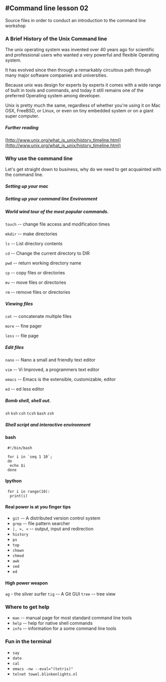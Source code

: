 #Command line lesson 02
---------------------------
Source files in order to conduct an introduction to the command line workshop


### A Brief History of the Unix Command line

The unix operating system was invented over 40 years ago for scientific and professional users who wanted a very powerful and flexible Operating system.

It has evolved since then through a remarkably circuitous path through many major software companies and universities.

Because unix was design for experts by experts it comes with a wide range of built in tools and commands, and today it still remains one of the preferred Operating system among developer.

Unix is pretty much the same, regardless of whether you're using it on Mac OSX, FreeBSD, or Linux, or even on tiny embedded system or on a giant super computer.

##### Further reading
[http://www.unix.org/what_is_unix/history_timeline.html](http://www.unix.org/what_is_unix/history_timeline.html)

### Why use the command line

Let's get straight down to business, why do we need to get
acquainted with the command line.

##### Setting up your mac
##### Setting up your command line Environment

##### World wind tour of the most popular commands.

`touch`	-- change file access and modification times

`mkdir` -- make directories

`ls` 	-- List directory contents

`cd`	-- Change the current directory to DIR

`pwd` 	-- return working directory name

`cp`	-- copy files or directories

`mv`	-- move files or directories

`rm`	-- remove files or directories

##### Viewing files

`cat`	-- concatenate  multiple files

`more`	-- fine pager

`less` -- file page

##### Edit files

`nano`	-- Nano a small and friendly text editor

`vim`	-- Vi Improved, a programmers text editor

`emacs` -- Emacs is the extensible, customizable, editor

`ed` -- ed less editor

##### Bomb shell, shell out.

`sh`
`ksh`
`csh`
`tcsh`
`bash`
`zsh`

##### Shell script and interactive environment

#### bash
```
 #!/bin/bash

 for i in `seq 1 10`;
 do
  echo $i
 done
```

#### Ipython
```
 for i in range(10):
  print(i)
```

#### Real power is at you finger tips

* `git` --  A distributed version control system
* `grep` -- file pattern searcher
* `|, >, <` -- output, input and redirection
* `history`
* `ps`
* `top`
* `chown`
* `chmod`
* `awk`
* `sed`
* `ed`

#### High power weapon
`ag` - the silver surfer
`tig` --  A Git GUI
`tree` -- tree view

### Where to get help

* `man`	-- manual page for most standard command line tools
* `help`	-- help for native shell commands
* `info`	-- information for a some command line tools

### Fun in the terminal

* `say`
* `date`
* `cal`
* `emacs -nw --eval="(tetris)"`
* `telnet towel.blinkenlights.nl`

